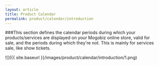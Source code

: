 ```yaml
---
layout: article
title: Product Calendar
permalink: product/calendar/introduction
---
```

###This section defines the calendar periods during which your products/services are displayed on your Mogobiz online store, valid for sale, and the periods during which they're not. This is mainly for services sale, like show tickets.

![]({{ site.baseurl }}/images/product/calendar/introduction/1.png)